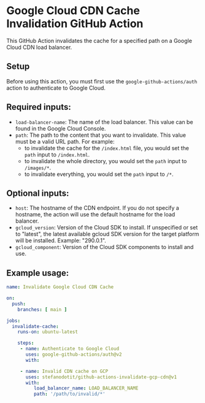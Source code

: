 # Google Cloud CDN Cache Invalidation GitHub Action

This GitHub Action invalidates the cache for a specified path on a Google Cloud CDN load balancer.

## Setup

Before using this action, you must first use the `google-github-actions/auth` action to authenticate to Google Cloud.

## **Required inputs:**

* `load-balancer-name`: The name of the load balancer. This value can be found in the Google Cloud Console.
* `path`: The path to the content that you want to invalidate. This value must be a valid URL path. For example:
  * to invalidate the cache for the `/index.html` file, you would set the `path` input to `/index.html`.
  * to invalidate the whole directory, you would set the `path` input to `/images/*`.
  * to invalidate everything, you would set the `path` input to `/*`.

## **Optional inputs:**

* `host`: The hostname of the CDN endpoint. If you do not specify a hostname, the action will use the default hostname for the load balancer.
* `gcloud_version`: Version of the Cloud SDK to install. If unspecified or set to "latest", the latest available gcloud SDK version for the target platform will be installed. Example: "290.0.1".
* `gcloud_component`: Version of the Cloud SDK components to install and use.

## **Example usage:**

```yaml
name: Invalidate Google Cloud CDN Cache

on:
  push:
    branches: [ main ]

jobs:
  invalidate-cache:
    runs-on: ubuntu-latest

    steps:
     - name: Authenticate to Google Cloud
       uses: google-github-actions/auth@v2
       with:

     - name: Invalid CDN cache on GCP
       uses: stefanodotit/github-actions-invalidate-gcp-cdn@v1
       with:
          load_balancer_name: LOAD_BALANCER_NAME
          path: '/path/to/invalid/*'
```
